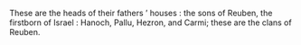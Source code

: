 These are the heads of their fathers ’ houses : the sons of Reuben, the firstborn of Israel : Hanoch, Pallu, Hezron, and Carmi; these are the clans of Reuben.
